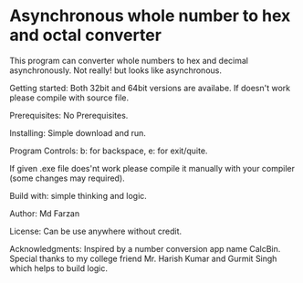 
# Asynchronous whole number to hex and octal converter

This program can converter whole numbers to hex and decimal asynchronously. Not really! but looks like asynchronous.

Getting started:
Both 32bit and 64bit versions are availabe. If doesn't work please compile with source file.

Prerequisites:
No Prerequisites.

Installing:
Simple download and run.

Program Controls:
b:	for backspace,
e: 	for exit/quite.

If given .exe file does'nt work please compile it manually with your compiler (some changes may required).

Build with:
simple thinking and logic.

Author:
Md Farzan

License:
Can be use anywhere without credit.

Acknowledgments:
Inspired by a number conversion app name CalcBin.
Special thanks to my college friend Mr. Harish Kumar and Gurmit Singh which helps to build logic. 
